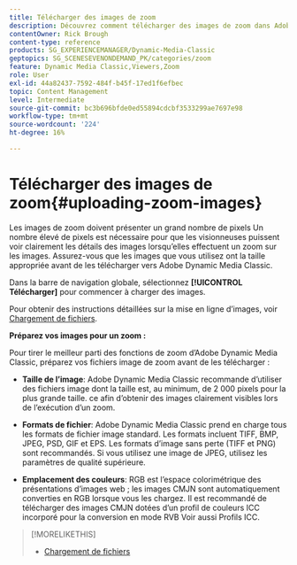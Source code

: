 ```yaml
---
title: Télécharger des images de zoom
description: Découvrez comment télécharger des images de zoom dans Adobe Dynamic Media Classic.
contentOwner: Rick Brough
content-type: reference
products: SG_EXPERIENCEMANAGER/Dynamic-Media-Classic
geptopics: SG_SCENESEVENONDEMAND_PK/categories/zoom
feature: Dynamic Media Classic,Viewers,Zoom
role: User
exl-id: 44a82437-7592-484f-b45f-17ed1f6efbec
topic: Content Management
level: Intermediate
source-git-commit: bc3b696bfde0ed55894cdcbf3533299ae7697e98
workflow-type: tm+mt
source-wordcount: '224'
ht-degree: 16%

---
```


# Télécharger des images de zoom{#uploading-zoom-images}

Les images de zoom doivent présenter un grand nombre de pixels Un nombre élevé de pixels est nécessaire pour que les visionneuses puissent voir clairement les détails des images lorsqu’elles effectuent un zoom sur les images. Assurez-vous que les images que vous utilisez ont la taille appropriée avant de les télécharger vers Adobe Dynamic Media Classic.

Dans la barre de navigation globale, sélectionnez **[!UICONTROL Télécharger]** pour commencer à charger des images.

Pour obtenir des instructions détaillées sur la mise en ligne d’images, voir [Chargement de fichiers](uploading-files.md#uploading_files).

**Préparez vos images pour un zoom :**

Pour tirer le meilleur parti des fonctions de zoom d’Adobe Dynamic Media Classic, préparez vos fichiers image de zoom avant de les télécharger :

* **Taille de l’image**: Adobe Dynamic Media Classic recommande d’utiliser des fichiers image dont la taille est, au minimum, de 2 000 pixels pour la plus grande taille. ce afin d’obtenir des images clairement visibles lors de l’exécution d’un zoom.

* **Formats de fichier**: Adobe Dynamic Media Classic prend en charge tous les formats de fichier image standard. Les formats incluent TIFF, BMP, JPEG, PSD, GIF et EPS. Les formats d’image sans perte (TIFF et PNG) sont recommandés. Si vous utilisez une image de JPEG, utilisez les paramètres de qualité supérieure.

* **Emplacement des couleurs**: RGB est l’espace colorimétrique des présentations d’images web ; les images CMJN sont automatiquement converties en RGB lorsque vous les chargez. Il est recommandé de télécharger des images CMJN dotées d’un profil de couleurs ICC incorporé pour la conversion en mode RVB Voir aussi Profils ICC.

>[!MORELIKETHIS]
>
>* [Chargement de fichiers](uploading-files.md#uploading_files)
